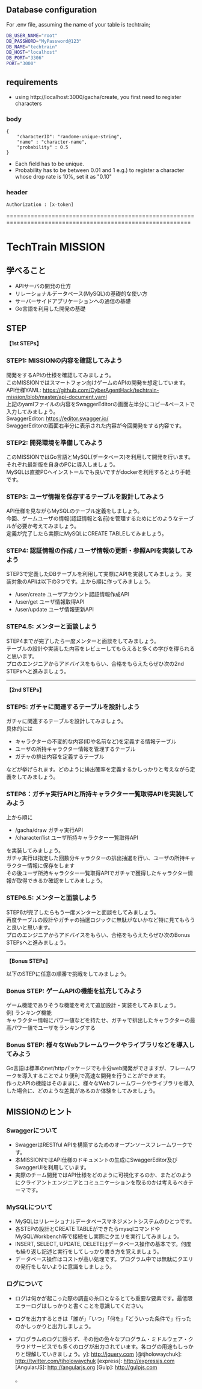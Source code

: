 
## Database configuration
For .env file, assuming the name of your table is techtrain; 
```sh
DB_USER_NAME="root"
DB_PASSWORD="MyPassword@123"
DB_NAME="techtrain"
DB_HOST="localhost"
DB_PORT="3306"
PORT="3000"
```

## requirements 
- using http://localhost:3000/gacha/create, you first need to register characters 
### body
```
{
    "characterID": "randome-unique-string",
    "name" : "character-name",
    "probability" : 0.5
}
```
- Each field has to be unique.
- Probability has to be between 0.01 and 1
 e.g.) to register a character whose drop rate is 10%, set it as "0.10"


### header
```
Authorization : [x-token]  
```


===========================================================================================================
# TechTrain MISSION
## 学べること
- APIサーバの開発の仕方
- リレーショナルデータベース(MySQL)の基礎的な使い方
- サーバーサイドアプリケーションへの通信の基礎
- Go言語を利用した開発の基礎

## STEP
**【1st STEPs】**
### STEP1: MISSIONの内容を確認してみよう

開発をするAPIの仕様を確認してみましょう。<br>
このMISSIONではスマートフォン向けゲームのAPIの開発を想定しています。<br>
API仕様YAML: https://github.com/CyberAgentHack/techtrain-mission/blob/master/api-document.yaml <br>
上記のyamlファイルの内容をSwaggerEditorの画面左半分にコピー&ペーストで入力してみましょう。<br>
SwaggerEditor: https://editor.swagger.io/<br>
SwaggerEditorの画面右半分に表示された内容が今回開発をする内容です。


### STEP2: 開発環境を準備してみよう

このMISSIONではGo言語とMySQL(データベース)を利用して開発を行います。<br>
それぞれ最新版を自身のPCに導入しましょう。<br>
MySQLは直接PCへインストールでも良いですがdockerを利用するとより手軽です。

### STEP3: ユーザ情報を保存するテーブルを設計してみよう
API仕様を見ながらMySQLのテーブル定義をしましょう。<br>
今回、ゲームユーザの情報(認証情報と名前)を管理するためにどのようなテーブルが必要か考えてみましょう。<br>
定義が完了したら実際にMySQLにCREATE TABLEしてみましょう。


### STEP4: 認証情報の作成 / ユーザ情報の更新・参照APIを実装してみよう
STEP3で定義したDBテーブルを利用して実際にAPIを実装してみましょう。
実装対象のAPIは以下の3つです。上から順に作ってみましょう。

- /user/create ユーザアカウント認証情報作成API
- /user/get ユーザ情報取得API
- /user/update ユーザ情報更新API

### STEP4.5: メンターと面談しよう
STEP4までが完了したら一度メンターと面談をしてみましょう。<br>
テーブルの設計や実装した内容をレビューしてもらえると多くの学びを得られると思います。<br>
プロのエンジニアからアドバイスをもらい、合格をもらえたらぜひ次の2nd STEPsへと進みましょう。

---
**【2nd STEPs】**

### STEP5: ガチャに関連するテーブルを設計しよう
ガチャに関連するテーブルを設計してみましょう。<br>
具体的には

- キャラクターの不変的な内容(IDや名前など)を定義する情報テーブル
- ユーザの所持キャラクター情報を管理するテーブル
- ガチャの排出内容を定義するテーブル

などが挙げられます。どのように排出確率を定義するかしっかりと考えながら定義をしてみましょう。

### STEP6：ガチャ実行APIと所持キャラクター一覧取得APIを実装してみよう
上から順に

- /gacha/draw ガチャ実行API
- /character/list ユーザ所持キャラクター一覧取得API

を実装してみましょう。<br>
ガチャ実行は指定した回数分キャラクターの排出抽選を行い、ユーザの所持キャラクター情報に保存をします<br>
その後ユーザ所持キャラクター一覧取得APIでガチャで獲得したキャラクター情報が取得できるか確認をしてみましょう。

### STEP6.5: メンターと面談しよう
STEP6が完了したらもう一度メンターと面談をしてみましょう。<br>
再度テーブルの設計やガチャの抽選ロジックに無駄がないかなど特に見てもらうと良いと思います。<br>
プロのエンジニアからアドバイスをもらい、合格をもらえたらぜひ次のBonus STEPsへと進みましょう。

---
**【Bonus STEPs】**

以下のSTEPに任意の順番で挑戦をしてみましょう。

### Bonus STEP: ゲームAPIの機能を拡充してみよう
ゲーム機能でありそうな機能を考えて追加設計・実装をしてみましょう。<br>
例) ランキング機能<br>
キャラクター情報にパワー値などを持たせ、ガチャで排出したキャラクターの最高パワー値でユーザをランキングする

### Bonus STEP: 様々なWebフレームワークやライブラリなどを導入してみよう
Go言語は標準のnet/httpパッケージでも十分web開発ができますが、フレームワークを導入することでより便利で高速な開発を行うことができます。<br>
作ったAPIの機能はそのままに、様々なWebフレームワークやライブラリを導入した場合に、どのような差異があるのか体験をしてみましょう。

## MISSIONのヒント
### Swaggerについて
- SwaggerはRESTful APIを構築するためのオープンソースフレームワークです。
- 本MISSIONではAPI仕様のドキュメントの生成にSwaggerEditor及びSwaggerUIを利用しています。
- 実際のチーム開発ではAPI仕様をどのように可視化するのか、またどのようにクライアントエンジニアとコミュニケーションを取るのかは考えるべきテーマです。

### MySQLについて
- MySQLはリレーショナルデータベースマネジメントシステムのひとつです。
- 各STEPの設計とCREATE TABLEができたらmysqlコマンドやMySQLWorkbench等で接続をし実際にクエリを実行してみましょう。
- INSERT, SELECT, UPDATE, DELETEはデータベース操作の基本です。何度も繰り返し記述と実行をしてしっかり書き方を覚えましょう。
- データベース操作はコストが高い処理です。プログラム中では無駄にクエリの発行をしないように意識をしましょう。

### ログについて
- ログは何かが起こった際の調査の糸口となるとても重要な要素です。最低限エラーログはしっかりと書くことを意識してください。
- ログを出力するときは「誰が」「いつ」「何を」「どういった条件で」行ったのかしっかりと出力しましょう。
- プログラムのログに限らず、その他の色々なプログラム・ミドルウェア・クラウドサービスでも多くのログが出力されています。各ログの用途もしっかりと理解していきましょう。y]: <http://jquery.com>
   [@tjholowaychuk]: <http://twitter.com/tjholowaychuk>
   [express]: <http://expressjs.com>
   [AngularJS]: <http://angularjs.org>
   [Gulp]: <http://gulpjs.com>

   [PlDb]: <https://github.com/joemccann/dillinger/tree/master/plugins/dropbox/README.md>
   [PlGh]: <https://github.com/joemccann/dillinger/tree/master/plugins/github/README.md>
   [PlGd]: <https://github.com/joemccann/dillinger/tree/master/plugins/googledrive/README.md>
   [PlOd]: <https://github.com/joemccann/dillinger/tree/master/plugins/onedrive/README.md>
   [PlMe]: <https://github.com/joemccann/dillinger/tree/master/plugins/medium/README.md>
   [PlGa]: <https://github.com/RahulHP/dillinger/blob/master/plugins/googleanalytics/README.md>
。
